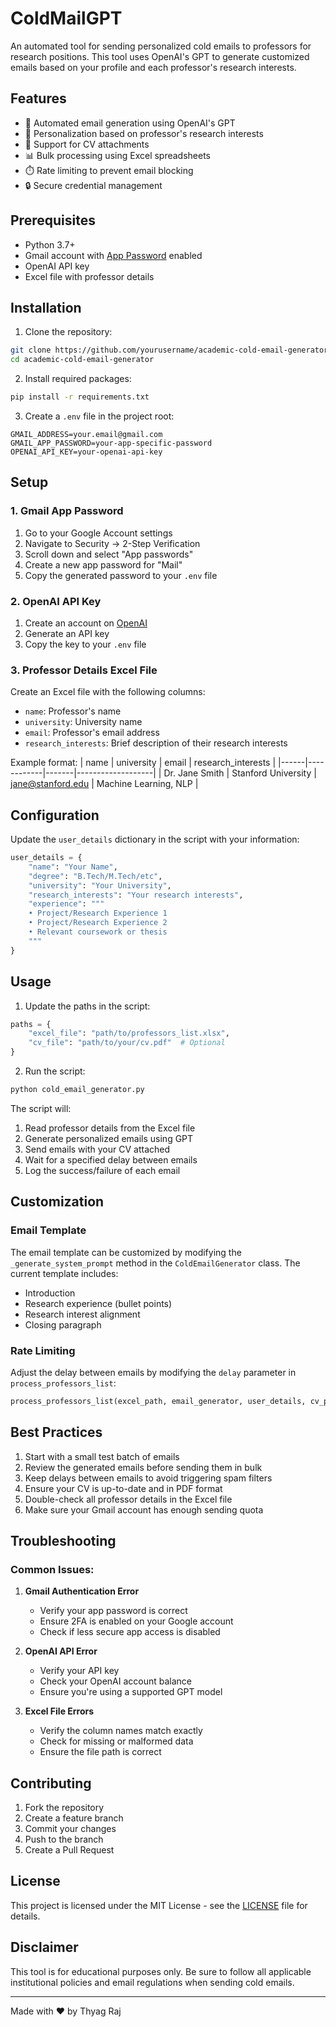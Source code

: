 # ColdMailGPT

An automated tool for sending personalized cold emails to professors for research positions. This tool uses OpenAI's GPT to generate customized emails based on your profile and each professor's research interests.

## Features

- 📧 Automated email generation using OpenAI's GPT
- 🎯 Personalization based on professor's research interests
- 📎 Support for CV attachments
- 📊 Bulk processing using Excel spreadsheets
- ⏱️ Rate limiting to prevent email blocking
- 🔒 Secure credential management

## Prerequisites

- Python 3.7+
- Gmail account with [App Password](https://support.google.com/accounts/answer/185833?hl=en) enabled
- OpenAI API key
- Excel file with professor details

## Installation

1. Clone the repository:
```bash
git clone https://github.com/yourusername/academic-cold-email-generator.git
cd academic-cold-email-generator
```

2. Install required packages:
```bash
pip install -r requirements.txt
```

3. Create a `.env` file in the project root:
```env
GMAIL_ADDRESS=your.email@gmail.com
GMAIL_APP_PASSWORD=your-app-specific-password
OPENAI_API_KEY=your-openai-api-key
```

## Setup

### 1. Gmail App Password
1. Go to your Google Account settings
2. Navigate to Security → 2-Step Verification
3. Scroll down and select "App passwords"
4. Create a new app password for "Mail"
5. Copy the generated password to your `.env` file

### 2. OpenAI API Key
1. Create an account on [OpenAI](https://platform.openai.com/)
2. Generate an API key
3. Copy the key to your `.env` file

### 3. Professor Details Excel File
Create an Excel file with the following columns:
- `name`: Professor's name
- `university`: University name
- `email`: Professor's email address
- `research_interests`: Brief description of their research interests

Example format:
| name | university | email | research_interests |
|------|------------|-------|-------------------|
| Dr. Jane Smith | Stanford University | jane@stanford.edu | Machine Learning, NLP |

## Configuration

Update the `user_details` dictionary in the script with your information:

```python
user_details = {
    "name": "Your Name",
    "degree": "B.Tech/M.Tech/etc",
    "university": "Your University",
    "research_interests": "Your research interests",
    "experience": """
    • Project/Research Experience 1
    • Project/Research Experience 2
    • Relevant coursework or thesis
    """
}
```

## Usage

1. Update the paths in the script:
```python
paths = {
    "excel_file": "path/to/professors_list.xlsx",
    "cv_file": "path/to/your/cv.pdf"  # Optional
}
```

2. Run the script:
```bash
python cold_email_generator.py
```

The script will:
1. Read professor details from the Excel file
2. Generate personalized emails using GPT
3. Send emails with your CV attached
4. Wait for a specified delay between emails
5. Log the success/failure of each email

## Customization

### Email Template
The email template can be customized by modifying the `_generate_system_prompt` method in the `ColdEmailGenerator` class. The current template includes:
- Introduction
- Research experience (bullet points)
- Research interest alignment
- Closing paragraph

### Rate Limiting
Adjust the delay between emails by modifying the `delay` parameter in `process_professors_list`:
```python
process_professors_list(excel_path, email_generator, user_details, cv_path, delay=5)  # 5 seconds delay
```

## Best Practices

1. Start with a small test batch of emails
2. Review the generated emails before sending them in bulk
3. Keep delays between emails to avoid triggering spam filters
4. Ensure your CV is up-to-date and in PDF format
5. Double-check all professor details in the Excel file
6. Make sure your Gmail account has enough sending quota

## Troubleshooting

### Common Issues:

1. **Gmail Authentication Error**
   - Verify your app password is correct
   - Ensure 2FA is enabled on your Google account
   - Check if less secure app access is disabled

2. **OpenAI API Error**
   - Verify your API key
   - Check your OpenAI account balance
   - Ensure you're using a supported GPT model

3. **Excel File Errors**
   - Verify the column names match exactly
   - Check for missing or malformed data
   - Ensure the file path is correct

## Contributing

1. Fork the repository
2. Create a feature branch
3. Commit your changes
4. Push to the branch
5. Create a Pull Request

## License

This project is licensed under the MIT License - see the [LICENSE](LICENSE) file for details.

## Disclaimer

This tool is for educational purposes only. Be sure to follow all applicable institutional policies and email regulations when sending cold emails.

---
Made with ❤️ by Thyag Raj

